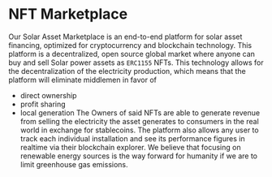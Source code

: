 # NFT Marketplace

Our Solar Asset Marketplace is an end-to-end platform for solar asset financing, optimized for cryptocurrency and blockchain technology. This platform is a decentralized, open source global market where anyone can buy and sell Solar power assets as `ERC1155` NFTs.
This technology allows for the decentralization of the electricity production, which means that the platform will eliminate middlemen in favor of 
- direct ownership
- profit sharing
- local generation
The Owners of said NFTs are able to generate revenue from selling the electricity the asset generates to consumers in the real world in exchange for stablecoins. The platform also allows any user to track each individual installation and see its performance figures in realtime via their blockchain explorer. We believe that focusing on renewable energy sources is the way forward for humanity if we are to limit greenhouse gas emissions.